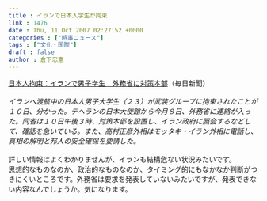 ```yaml
---
title : イランで日本人学生が拘束
link : 1476
date : Thu, 11 Oct 2007 02:27:52 +0000
categories : ["時事ニュース"]
tags : ["文化・国際"]
draft : false
author : 倉下忠憲
---
```


<A HREF="http://mainichi.jp/select/jiken/news/20071011k0000m040165000c.html" TARGET="_blank">日本人拘束：イランで男子学生　外務省に対策本部</A>（毎日新聞）<BR><BR><I>イランへ渡航中の日本人男子大学生（２３）が武装グループに拘束されたことが１０日、分かった。テヘランの日本大使館から今月８日、外務省に連絡が入った。同省は１０日午後３時、対策本部を設置し、イラン政府に照会するなどして、確認を急いでいる。また、高村正彦外相はモッタキ・イラン外相に電話し、真相の解明と邦人の安全確保を要請した。</I><BR><BR>詳しい情報はよくわかりませんが、イランも結構危ない状況みたいです。<BR>思想的なものなのか、政治的なものなのか、タイミング的にもなかなか判断がつきにくいところです。外務省は要求を発表していないみたいですが、発表できない内容なんでしょうか。気になります。<br><br>
